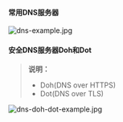 #### 常用DNS服务器
![dns-example.jpg](https://cdn.nlark.com/yuque/0/2020/jpeg/2623495/1602323133139-dc7ef105-f744-4103-b5d7-a9d91391bcfd.jpeg#align=left&display=inline&height=1209&margin=%5Bobject%20Object%5D&name=dns-example.jpg&originHeight=1209&originWidth=3039&size=396446&status=done&style=none&width=3039)
#### 安全DNS服务器Doh和Dot
> **说明：** 
> - Doh(DNS over HTTPS)
> - Dot(DNS over TLS)

![dns-doh-dot-example.jpg](https://cdn.nlark.com/yuque/0/2020/jpeg/2623495/1602323141756-ffb094ee-3aef-467f-830b-136c41ef44e0.jpeg#align=left&display=inline&height=1209&margin=%5Bobject%20Object%5D&name=dns-doh-dot-example.jpg&originHeight=1209&originWidth=3039&size=411230&status=done&style=none&width=3039)
